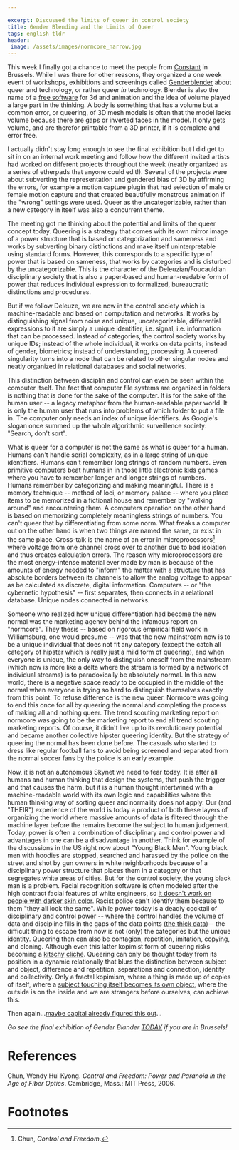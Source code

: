 ```yaml
---

excerpt: Discussed the limits of queer in control society
title: Gender Blending and the Limits of Queer
tags: english tldr
header:
 image: /assets/images/normcore_narrow.jpg
---
```


This week I finally got a chance to meet the people from [Constant](http://www.constantvzw.org/site/) in Brussels. While I was there for other reasons, they organized a one week event of workshops, exhibitions and screenings called [Genderblender](http://www.constantvzw.org/site/-GenderBlending,190-.html) about queer and technology, or rather queer *in* technology. Blender is also the name of a [free software](http://www.blender.org/) for 3d and animation and the idea of volume played a large part in the thinking. A body is something that has a volume but a common error, or queering, of 3D mesh models is often that the model lacks volume because there are gaps or inverted faces in the model. It only gets volume, and are therefor printable from a 3D printer, if it is complete and error free.

I actually didn't stay long enough to see the final exhibition but I did get to sit in on an internal work meeting and follow how the different invited artists had worked on different projects throughout the week (neatly organized as a series of etherpads that anyone could edit!). Several of the projects were about subverting the representation and gendered bias of 3D by affirming the errors, for example a motion capture plugin that had selection of male or female motion capture and that created beautifully monstrous animation if the "wrong" settings were used. Queer as the uncategorizable, rather than a new category in itself was also a concurrent theme.

The meeting got me thinking about the potential and limits of the queer concept today. Queering is a strategy that comes with its own mirror image of a power structure that is based on categorization and sameness and works by subverting binary distinctions and make itself uninterpretable using standard forms. However, this corresponds to a specific type of power that is based on sameness, that works by categories and is disturbed by the uncategorizable. This is the character of the Deleuzian/Foucauldian disciplinary society that is also a paper-based and human-readable form of power that reduces individual expression to formalized, bureaucratic distinctions and procedures.

But if we follow Deleuze, we are now in the control society which is machine-readable and based on computation and networks. It works by distinguishing signal from noise and unique, uncategorizable, differential expressions to it are simply a unique identifier, i.e. signal, i.e. information that can be processed. Instead of categories, the control society works by unique IDs; instead of the whole individual, it works on data points; instead of gender, biometrics; instead of understanding, processing. A queered singularity turns into a node that can be related to other singular nodes and neatly organized in relational databases and social networks.

This distinction between disciplin and control can even be seen within the computer itself. The fact that computer file systems are organized in folders is nothing that is done for the sake of the computer. It is for the sake of the human user -- a legacy metaphor from the human-readable paper world. It is only the human user that runs into problems of which folder to put a file in. The computer only needs an index of unique identifiers. As Google's slogan once summed up the whole algorithmic surveillence society: "Search, don't sort".

What is queer for a computer is not the same as what is queer for a human. Humans can't handle serial complexity, as in a large string of unique identifiers. Humans can't remember long strings of random numbers. Even primitive computers beat humans in in those little electronic kids games where you have to remember longer and longer strings of numbers. Humans remember by categorizing and making meaningful. There is a memory technique -- method of loci, or memory palace -- where you place items to be memorized in a fictional house and remember by "walking around" and encountering them. A computers operation on the other hand is based on memorizing completely meaningless strings of numbers. You can't queer that by differentiating from some norm. What freaks a computer out on the other hand is when two things are named the same, or exist in the same place. Cross-talk is the name of an error in microprocessors[^1] where voltage from one channel cross over to another due to bad isolation and thus creates calculation errors. The reason why microprocessors are the most energy-intense material ever made by man is because of the amounts of energy needed to "inform" the matter with a structure that has absolute borders between its channels to allow the analog voltage to appear as be calculated as discrete, digital information. Computers -- or "the cybernetic hypothesis" -- first separates, then connects in a relational database. Unique nodes connected in networks.

Someone who realized how unique differentiation had become the new normal was the marketing agency behind the infamous report on "normcore". They thesis -- based on rigorous empirical field work in Williamsburg, one would presume -- was that the new mainstream now is to be a unique individual that does not fit any category (except the catch all category of hipster which is really just a mild form of queering), and when everyone is unique, the only way to distinguish oneself from the mainstream (which now is more like a delta where the stream is formed by a network of individual streams) is to paradoxically be absolutely normal. In this new world, there is a negative space ready to be occupied in the middle of the normal when everyone is trying so hard to distinguish themselves exactly from this point. To refuse difference is the new queer. Normcore was going to end this once for all by queering the normal and completing the process of making all and nothing queer. The trend scouting marketing report on normcore was going to be the marketing report to end all trend scouting marketing reports. Of course, it didn't live up to its revolutionary potential and became another collective hipster queering identity. But the strategy of queering the normal has been done before. The casuals who started to dress like regular football fans to avoid being screened and separated from the normal soccer fans by the police is an early example.

Now, it is not an autonomous Skynet we need to fear today. It is after all humans and human thinking that design the systems, that push the trigger and that causes the harm, but it is a human thought intertwined with a machine-readable world with its own logic and capabilities where the human thinking way of sorting queer and normality does not apply. Our (and "THEIR") experience of the world is today a product of both these layers of organizing the world where massive amounts of data is filtered through the machine layer before the remains become the subject to human judgement. Today, power is often a combination of disciplinary and control power and advantages in one can be a disadvantage in another. Think for example of the discussions in the US right now about "Young Black Men". Young black men with hoodies are stopped, searched and harassed by the police on the street and shot by gun owners in white neighborhoods because of a disciplinary power structure that places them in a category or that segregates white areas of cities. But for the control society, the young black man is a problem. Facial recognition software is often modeled after the high contract facial features of white engineers, so [it doesn't work on people with darker skin color](https://www.youtube.com/watch?v=t4DT3tQqgRM). Racist police can't identify them because to them "they all look the same". While power today is a deadly cocktail of disciplinary and control power -- where the control handles the volume of data and discipline fills in the gaps of the data points ([the thick data](http://ethnographymatters.net/blog/2013/05/13/big-data-needs-thick-data/))-- the difficult thing to escape from now is not (only) the categories but the unique identity. Queering then can also be contagion, repetition, imitation, copying, and cloning. Although even this latter kopimist form of queering risks becoming a [kitschy](http://en.wikipedia.org/wiki/Missionary_Church_of_Kopimism) [cliché](http://en.wikipedia.org/wiki/Kenneth_Goldsmith). Queering can only be thought today from its position in a dynamic relationally that blurs the distinction between subject and object, difference and repetition, separations and connection, identity and collectivity. Only a fractal kopimism, where a thing is made up of copies of itself, where a [subject touching itself becomes its own object](http://perherngren.blogspot.se/2014/11/beroring-bortom-mangfald-och.html), where the outside is on the inside and we are strangers before ourselves, can achieve this.

Then again...[maybe capital already figured this out](http://en.wikipedia.org/wiki/Social_intrapreneurship)...

*Go see the final exhibition of Gender Blander [TODAY](http://www.constantvzw.org/site/Kick-Sync-Trans,2220.html) if you are in Brussels!*

# References

Chun, Wendy Hui Kyong. *Control and Freedom: Power and Paranoia in the Age of Fiber Optics*. Cambridge, Mass.: MIT Press, 2006.

# Footnotes

[^1]: Chun, *Control and Freedom*.
